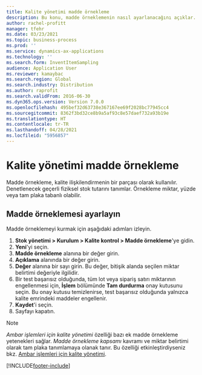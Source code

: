 ```yaml
---
title: Kalite yönetimi madde örnekleme
description: Bu konu, madde örneklemenin nasıl ayarlanacağını açıklar.
author: rachel-profitt
manager: tfehr
ms.date: 03/23/2021
ms.topic: business-process
ms.prod: ''
ms.service: dynamics-ax-applications
ms.technology: ''
ms.search.form: InventItemSampling
audience: Application User
ms.reviewer: kamaybac
ms.search.region: Global
ms.search.industry: Distribution
ms.author: raprofit
ms.search.validFrom: 2016-06-30
ms.dyn365.ops.version: Version 7.0.0
ms.openlocfilehash: 495bef32d63738e367167ee69f2028bc77945cc4
ms.sourcegitcommit: 8362f3bd32ce8b9a5af93c8e57daef732a93b19e
ms.translationtype: HT
ms.contentlocale: tr-TR
ms.lasthandoff: 04/28/2021
ms.locfileid: "5956857"
---
```

# <a name="quality-management-item-sampling"></a>Kalite yönetimi madde örnekleme

Madde örnekleme, kalite ilişkilendirmenin bir parçası olarak kullanılır. Denetlenecek geçerli fiziksel stok tutarını tanımlar. Örnekleme miktar, yüzde veya tam plaka tabanlı olabilir.

## <a name="set-up-item-sampling"></a>Madde örneklemesi ayarlayın

Madde örneklemeyi kurmak için aşağıdaki adımları izleyin.

1. **Stok yönetimi \> Kurulum \> Kalite kontrol \> Madde örnekleme**'ye gidin.
1. **Yeni**'yi seçin.
1. **Madde örnekleme** alanına bir değer girin.
1. **Açıklama** alanında bir değer girin.
1. **Değer** alanına bir sayı girin. Bu değer, bitişik alanda seçilen miktar belirtimi değeriyle ilgilidir.
1. Bir test başarısız olduğunda, tüm lot veya sipariş satırı miktarının engellenmesi için, **İşlem** bölümünde **Tam durdurma** onay kutusunu seçin. Bu onay kutusu temizlenirse, test başarısız olduğunda yalnızca kalite emrindeki maddeler engellenir.
1. **Kaydet**'i seçin.
1. Sayfayı kapatın.

> [!NOTE]
> *Ambar işlemleri için kalite yönetimi* özelliği bazı ek madde örnekleme yetenekleri sağlar. *Madde örnekleme kapsamı* kavramı ve miktar belirtimi olarak tam plaka tanımlamaya olanak tanır. Bu özelliği etkinleştirdiyseniz bkz. [Ambar işlemleri için kalite yönetimi](quality-management-for-warehouses-processes.md).

[!INCLUDE[footer-include](../../includes/footer-banner.md)]
